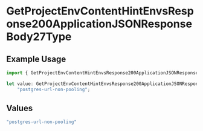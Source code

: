 # GetProjectEnvContentHintEnvsResponse200ApplicationJSONResponseBody27Type

## Example Usage

```typescript
import { GetProjectEnvContentHintEnvsResponse200ApplicationJSONResponseBody27Type } from "@vercel/sdk/models/operations";

let value: GetProjectEnvContentHintEnvsResponse200ApplicationJSONResponseBody27Type =
    "postgres-url-non-pooling";
```

## Values

```typescript
"postgres-url-non-pooling"
```